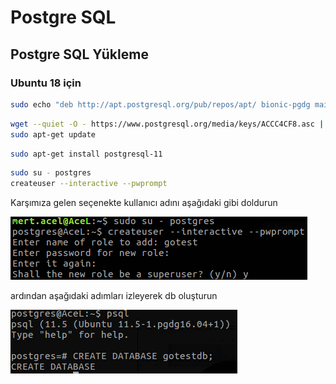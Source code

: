 # Postgre SQL

## Postgre SQL Yükleme

### Ubuntu 18 için

```bash
sudo echo "deb http://apt.postgresql.org/pub/repos/apt/ bionic-pgdg main" > /etc/apt/sources.list.d/pgdg.list
```

```bash
wget --quiet -O - https://www.postgresql.org/media/keys/ACCC4CF8.asc | sudo apt-key add -
sudo apt-get update
```

```bash
sudo apt-get install postgresql-11
```

```bash
sudo su - postgres
createuser --interactive --pwprompt
```

Karşımıza gelen seçenekte kullanıcı adını aşağıdaki gibi doldurun

![gotestpsqg.png](gotestpsqg.png)

ardından aşağıdaki adımları izleyerek db oluşturun

![createdb.png](createdb.png)